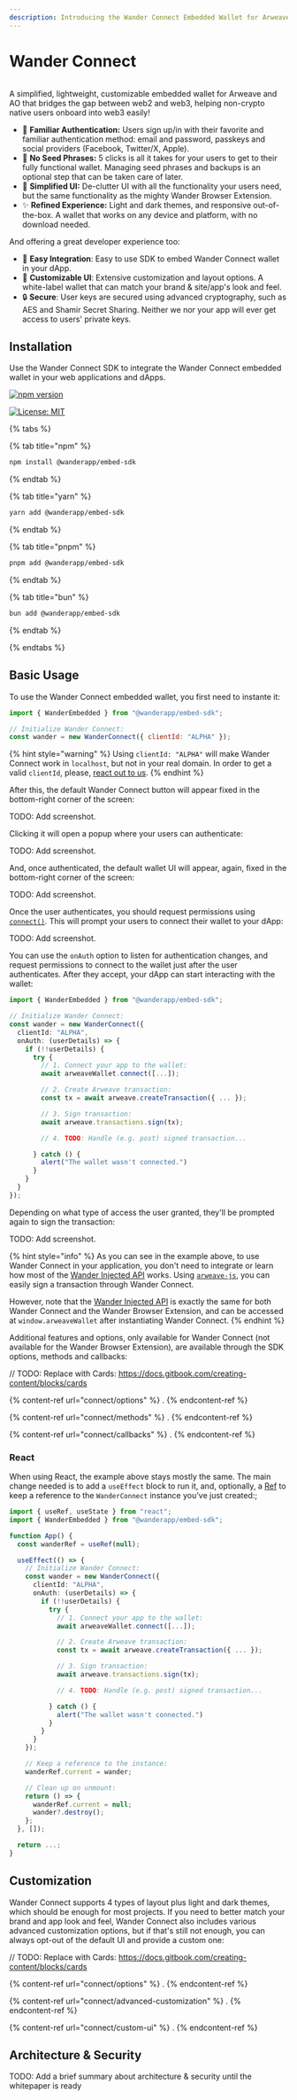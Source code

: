 ```yaml
---
description: Introducing the Wander Connect Embedded Wallet for Arweave and AO
---
```


# Wander Connect

<div data-full-width="false"><figure><img src="../.gitbook/assets/Wander Docs-API.png" alt=""><figcaption></figcaption></figure></div>

A simplified, lightweight, customizable embedded wallet for Arweave and AO that bridges the gap between web2 and web3,
helping non-crypto native users onboard into web3 easily!

- 🪪 **Familiar Authentication:** Users sign up/in with their favorite and familiar authentication method: email and
  password, passkeys and social providers (Facebook, Twitter/X, Apple).
- 🔑 **No Seed Phrases:** 5 clicks is all it takes for your users to get to their fully functional wallet. Managing
  seed phrases and backups is an optional step that can be taken care of later.
- 📱 **Simplified UI:** De-clutter UI with all the functionality your users need, but the same functionality as the
  mighty Wander Browser Extension.
- ✨ **Refined Experience:** Light and dark themes, and responsive out-of-the-box. A wallet that works on any device
  and platform, with no download needed.

And offering a great developer experience too:

- 🔌 **Easy Integration**: Easy to use SDK to embed Wander Connect wallet in your dApp.
- 🎨 **Customizable UI**: Extensive customization and layout options. A white-label wallet that can match your
  brand & site/app's look and feel.
- 🔒 **Secure**: User keys are secured using advanced cryptography, such as AES and Shamir Secret Sharing. Neither we
  nor your app will ever get access to users' private keys.

## Installation

Use the Wander Connect SDK to integrate the Wander Connect embedded wallet in your web applications and dApps.

[![npm version](https://img.shields.io/npm/v/@wanderapp/embed-sdk.svg)](https://www.npmjs.com/package/@wanderapp/embed-sdk)

[![License: MIT](https://img.shields.io/badge/License-MIT-blue.svg)](https://opensource.org/licenses/MIT)

{% tabs %}

{% tab title="npm" %}
```bash
npm install @wanderapp/embed-sdk
```
{% endtab %}

{% tab title="yarn" %}
```bash
yarn add @wanderapp/embed-sdk
```
{% endtab %}

{% tab title="pnpm" %}
```bash
pnpm add @wanderapp/embed-sdk
```
{% endtab %}

{% tab title="bun" %}
```bash
bun add @wanderapp/embed-sdk
```
{% endtab %}

{% endtabs %}

## Basic Usage

To use the Wander Connect embedded wallet, you first need to instante it:

```javascript
import { WanderEmbedded } from "@wanderapp/embed-sdk";

// Initialize Wander Connect:
const wander = new WanderConnect({ clientId: "ALPHA" });
```

{% hint style="warning" %}
Using `clientId: "ALPHA"` will make Wander Connect work in `localhost`, but not in your real domain. In order to get a 
valid `clientId`, please, [react out to us](<TODO: ADD CONTACT LINK>).
{% endhint %}

After this, the default Wander Connect button will appear fixed in the bottom-right corner of the screen:

TODO: Add screenshot.

Clicking it will open a popup where your users can authenticate:

TODO: Add screenshot.

And, once authenticated, the default wallet UI will appear, again, fixed in the bottom-right corner of the screen:

TODO: Add screenshot.

Once the user authenticates, you should request permissions using [`connect()`](api/connect.md). This will prompt your
users to connect their wallet to your dApp:

TODO: Add screenshot.

You can use the `onAuth` option to listen for authentication changes, and request permissions to connect to the wallet
just after the user authenticates. After they accept, your dApp can start interacting with the wallet:

```typescript
import { WanderEmbedded } from "@wanderapp/embed-sdk";

// Initialize Wander Connect:
const wander = new WanderConnect({
  clientId: "ALPHA",
  onAuth: (userDetails) => {
    if (!!userDetails) {
      try {
        // 1. Connect your app to the wallet:
        await arweaveWallet.connect([...]);

        // 2. Create Arweave transaction:
        const tx = await arweave.createTransaction({ ... });

        // 3. Sign transaction:
        await arweave.transactions.sign(tx);

        // 4. TODO: Handle (e.g. post) signed transaction...

      } catch () {
        alert("The wallet wasn't connected.")
      }
    }
  }
});

```

Depending on what type of access the user granted, they'll be prompted again to sign the transaction:

TODO: Add screenshot.

{% hint style="info" %}
As you can see in the example above, to use Wander Connect in your application, you don't need to integrate or learn how
most of the [Wander Injected API](api/intro) works. Using [`arweave-js`](https://npmjs.com/arweave), you can easily sign
a transaction through Wander Connect.

However, note that the [Wander Injected API](api/intro) is exactly the same for both Wander Connect and the Wander
Browser Extension, and can be accessed at `window.arweaveWallet` after instantiating Wander Connect.
{% endhint %}

Additional features and options, only available for Wander Connect (not available for the Wander Browser Extension), are available through the SDK options, methods and callbacks:

// TODO: Replace with Cards: https://docs.gitbook.com/creating-content/blocks/cards

{% content-ref url="connect/options" %} . {% endcontent-ref %}

{% content-ref url="connect/methods" %} . {% endcontent-ref %}

{% content-ref url="connect/callbacks" %} . {% endcontent-ref %}

### React

When using React, the example above stays mostly the same. The main change needed is to add a `useEffect` block to run
it, and, optionally, a [Ref](https://react.dev/learn/referencing-values-with-refs) to keep a reference to the
`WanderConnect` instance you've just created:;

```typescript
import { useRef, useState } from "react";
import { WanderEmbedded } from "@wanderapp/embed-sdk";

function App() {
  const wanderRef = useRef(null);

  useEffect(() => {
    // Initialize Wander Connect:
    const wander = new WanderConnect({
      clientId: "ALPHA",
      onAuth: (userDetails) => {
        if (!!userDetails) {
          try {
            // 1. Connect your app to the wallet:
            await arweaveWallet.connect([...]);

            // 2. Create Arweave transaction:
            const tx = await arweave.createTransaction({ ... });

            // 3. Sign transaction:
            await arweave.transactions.sign(tx);

            // 4. TODO: Handle (e.g. post) signed transaction...

          } catch () {
            alert("The wallet wasn't connected.")
          }
        }
      }
    });

    // Keep a reference to the instance:
    wanderRef.current = wander;

    // Clean up on unmount:
    return () => {
      wanderRef.current = null;
      wander?.destroy();
    };
  }, []);

  return ...;
}
```

## Customization

Wander Connect supports 4 types of layout plus light and dark themes, which should be enough for most projects. If you
need to better match your brand and app look and feel, Wander Connect also includes various advanced customization
options, but if that's still not enough, you can always opt-out of the default UI and provide a custom one:

// TODO: Replace with Cards: https://docs.gitbook.com/creating-content/blocks/cards

{% content-ref url="connect/options" %} . {% endcontent-ref %}

{% content-ref url="connect/advanced-customization" %} . {% endcontent-ref %}

{% content-ref url="connect/custom-ui" %} . {% endcontent-ref %}

## Architecture & Security

TODO: Add a brief summary about architecture & security until the whitepaper is ready